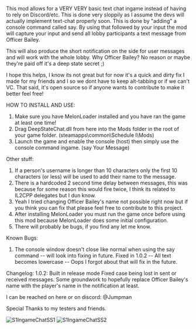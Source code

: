 This mod allows for a VERY VERY basic text chat ingame instead of having to rely on Discord/etc. This is done very sloppily as I assume the devs will actually implement text-chat properly soon. This is done by "adding" a console command called say. By using that followed by your input the mod will capture your input and send all lobby participants a text message from Officer Bailey.

This will also produce the short notification on the side for user messages and will work with the whole lobby. Why Officer Bailey? No reason or maybe they're paid off it's a deep state secret ;)

I hope this helps, I know its not great but for now it's a quick and dirty fix I made for my friends and I so we dont have to keep alt-tabbing or if we can't VC. That said, it's open source so if anyone wants to contribute to make it better feel free!

HOW TO INSTALL AND USE:
1. Make sure you have MelonLoader installed and you have ran the game at least one time!
2. Drag DeepStateChat.dll from here into the Mods folder in the root of your game folder. (steamapps\common\Schedule I\Mods\)
3. Launch the game and enable the console (host) then simply use the console command ingame. (say Your Message)

Other stuff:
1. If a person's username is longer than 10 characters only the first 10 characters (or less) will be used to add their name to the message.
2. There is a hardcoded 2 second time delay between messages, this was because for some reason this would fire twice, I think its related to IL2CPP delegates but I dun know.
3. Yeah I tried changing Officer Bailey's name not possible right now but if you think you can fix that please feel free to contribute to this project. 
4. After installing MelonLoader you must run the game once before using this mod because MelonLoader does some initial configuration.
5. There will probably be bugs, if you find any let me know.

Known Bugs:
1. The console window doesn't close like normal when using the say command -- will look into fixing in future.
Fixed in 1.0.2 -- All text becomes lowercase -- Oops I forgot about that will fix in the future.

Changelog:
1.0.2:
Built in release mode
Fixed case being lost in sent or received messages.
Some groundwork to hopefully replace Officer Bailey's name with the player's name in the notification at least.


I can be reached on here or on discord: @Jumpman

Special Thanks to my testers and friends.


![S1IngameChatSS1](https://github.com/user-attachments/assets/74e410fa-cef1-4246-94fb-b5ffb4514666)
![S1IngameChatSS2](https://github.com/user-attachments/assets/03408048-5379-4167-bf7b-59dfe7dc1e1b)

